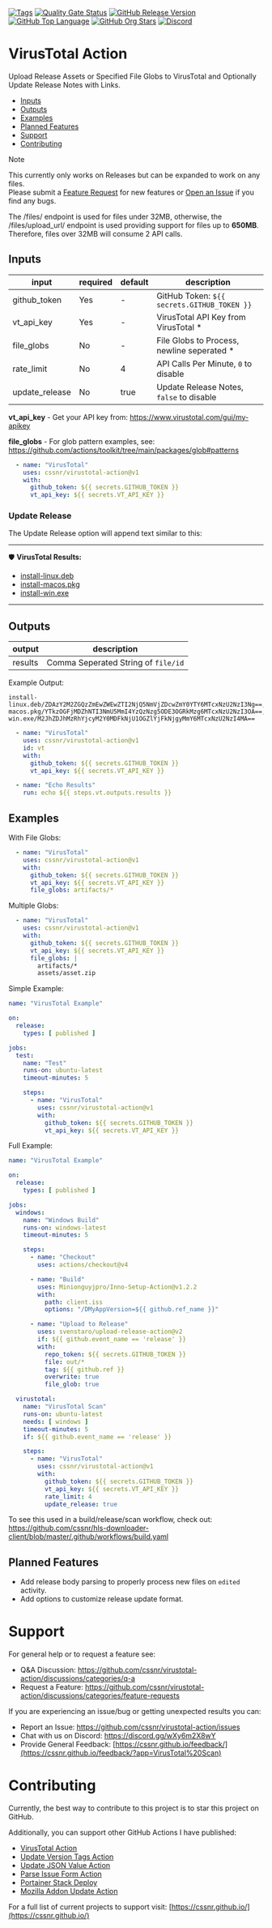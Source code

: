 [![Tags](https://img.shields.io/github/actions/workflow/status/cssnr/virustotal-action/tags.yaml?logo=github&logoColor=white&label=tags)](https://github.com/cssnr/virustotal-action/actions/workflows/tags.yaml)
[![Quality Gate Status](https://sonarcloud.io/api/project_badges/measure?project=cssnr_virustotal-action&metric=alert_status)](https://sonarcloud.io/summary/new_code?id=cssnr_virustotal-action)
[![GitHub Release Version](https://img.shields.io/github/v/release/cssnr/virustotal-action?logo=github)](https://github.com/cssnr/virustotal-action/releases/latest)
[![GitHub Top Language](https://img.shields.io/github/languages/top/cssnr/virustotal-action?logo=htmx&logoColor=white)](https://github.com/cssnr/virustotal-action)
[![GitHub Org Stars](https://img.shields.io/github/stars/cssnr?style=flat&logo=github&logoColor=white)](https://cssnr.github.io/)
[![Discord](https://img.shields.io/discord/899171661457293343?logo=discord&logoColor=white&label=discord&color=7289da)](https://discord.gg/wXy6m2X8wY)

# VirusTotal Action

Upload Release Assets or Specified File Globs to VirusTotal and Optionally Update Release Notes with Links.

* [Inputs](#Inputs)
* [Outputs](#Outputs)
* [Examples](#Examples)
* [Planned Features](#Planned-Features)
* [Support](#Support)
* [Contributing](#Contributing)

> [!NOTE]  
> This currently only works on Releases but can be expanded to work on any files.  
> Please submit a [Feature Request](https://github.com/cssnr/virustotal-action/discussions/categories/feature-requests)
> for new features
> or [Open an Issue](https://github.com/cssnr/virustotal-action/issues) if you find any bugs.

The /files/ endpoint is used for files under 32MB, otherwise, the /files/upload_url/ endpoint is used providing support
for files up to **650MB**. Therefore, files over 32MB will consume 2 API calls.

## Inputs

| input          | required | default | description                                 |
|----------------|----------|---------|---------------------------------------------|
| github_token   | Yes      | -       | GitHub Token: `${{ secrets.GITHUB_TOKEN }}` |
| vt_api_key     | Yes      | -       | VirusTotal API Key from VirusTotal *        |
| file_globs     | No       | -       | File Globs to Process, newline seperated *  |
| rate_limit     | No       | 4       | API Calls Per Minute, `0` to disable        |
| update_release | No       | true    | Update Release Notes, `false` to disable    |

**vt_api_key** - Get your API key from: https://www.virustotal.com/gui/my-apikey

**file_globs** - For glob pattern examples, see: https://github.com/actions/toolkit/tree/main/packages/glob#patterns

```yaml
  - name: "VirusTotal"
    uses: cssnr/virustotal-action@v1
    with:
      github_token: ${{ secrets.GITHUB_TOKEN }}
      vt_api_key: ${{ secrets.VT_API_KEY }}
```

### Update Release

The Update Release option will append text similar to this:

---
🛡️ **VirusTotal Results:**

- [install-linux.deb](https://www.virustotal.com/gui/file-analysis/ZDAzY2M2ZGQzZmEwZWEwZTI2NjQ5NmVjZDcwZmY0YTY6MTcxNzU2NzI3Ng==)
- [install-macos.pkg](https://www.virustotal.com/gui/file-analysis/YTkzOGFjMDZhNTI3NmU5MmI4YzQzNzg5ODE3OGRkMzg6MTcxNzU2NzI3OA==)
- [install-win.exe](https://www.virustotal.com/gui/file-analysis/M2JhZDJhMzRhYjcyM2Y0MDFkNjU1OGZlYjFkNjgyMmY6MTcxNzU2NzI4MA==)

---

## Outputs

| output  | description                         |
|---------|-------------------------------------|
| results | Comma Seperated String of `file/id` |

Example Output:

```text
install-linux.deb/ZDAzY2M2ZGQzZmEwZWEwZTI2NjQ5NmVjZDcwZmY0YTY6MTcxNzU2NzI3Ng==,install-macos.pkg/YTkzOGFjMDZhNTI3NmU5MmI4YzQzNzg5ODE3OGRkMzg6MTcxNzU2NzI3OA==,install-win.exe/M2JhZDJhMzRhYjcyM2Y0MDFkNjU1OGZlYjFkNjgyMmY6MTcxNzU2NzI4MA==
```

```yaml
  - name: "VirusTotal"
    uses: cssnr/virustotal-action@v1
    id: vt
    with:
      github_token: ${{ secrets.GITHUB_TOKEN }}
      vt_api_key: ${{ secrets.VT_API_KEY }}

  - name: "Echo Results"
    run: echo ${{ steps.vt.outputs.results }}
```

## Examples

With File Globs:

```yaml
  - name: "VirusTotal"
    uses: cssnr/virustotal-action@v1
    with:
      github_token: ${{ secrets.GITHUB_TOKEN }}
      vt_api_key: ${{ secrets.VT_API_KEY }}
      file_globs: artifacts/*
```

Multiple Globs:

```yaml
  - name: "VirusTotal"
    uses: cssnr/virustotal-action@v1
    with:
      github_token: ${{ secrets.GITHUB_TOKEN }}
      vt_api_key: ${{ secrets.VT_API_KEY }}
      file_globs: |
        artifacts/*
        assets/asset.zip
```

Simple Example:

```yaml
name: "VirusTotal Example"

on:
  release:
    types: [ published ]

jobs:
  test:
    name: "Test"
    runs-on: ubuntu-latest
    timeout-minutes: 5

    steps:
      - name: "VirusTotal"
        uses: cssnr/virustotal-action@v1
        with:
          github_token: ${{ secrets.GITHUB_TOKEN }}
          vt_api_key: ${{ secrets.VT_API_KEY }}
```

Full Example:

```yaml
name: "VirusTotal Example"

on:
  release:
    types: [ published ]

jobs:
  windows:
    name: "Windows Build"
    runs-on: windows-latest
    timeout-minutes: 5

    steps:
      - name: "Checkout"
        uses: actions/checkout@v4

      - name: "Build"
        uses: Minionguyjpro/Inno-Setup-Action@v1.2.2
        with:
          path: client.iss
          options: "/DMyAppVersion=${{ github.ref_name }}"

      - name: "Upload to Release"
        uses: svenstaro/upload-release-action@v2
        if: ${{ github.event_name == 'release' }}
        with:
          repo_token: ${{ secrets.GITHUB_TOKEN }}
          file: out/*
          tag: ${{ github.ref }}
          overwrite: true
          file_glob: true

  virustotal:
    name: "VirusTotal Scan"
    runs-on: ubuntu-latest
    needs: [ windows ]
    timeout-minutes: 5
    if: ${{ github.event_name == 'release' }}

    steps:
      - name: "VirusTotal"
        uses: cssnr/virustotal-action@v1
        with:
          github_token: ${{ secrets.GITHUB_TOKEN }}
          vt_api_key: ${{ secrets.VT_API_KEY }}
          rate_limit: 4
          update_release: true
```

To see this used in a build/release/scan workflow, check out:  
https://github.com/cssnr/hls-downloader-client/blob/master/.github/workflows/build.yaml

## Planned Features

- Add release body parsing to properly process new files on `edited` activity.
- Add options to customize release update format.

# Support

For general help or to request a feature see:

- Q&A Discussion: https://github.com/cssnr/virustotal-action/discussions/categories/q-a
- Request a Feature: https://github.com/cssnr/virustotal-action/discussions/categories/feature-requests

If you are experiencing an issue/bug or getting unexpected results you can:

- Report an Issue: https://github.com/cssnr/virustotal-action/issues
- Chat with us on Discord: https://discord.gg/wXy6m2X8wY
- Provide General Feedback: [https://cssnr.github.io/feedback/](https://cssnr.github.io/feedback/?app=VirusTotal%20Scan)

# Contributing

Currently, the best way to contribute to this project is to star this project on GitHub.

Additionally, you can support other GitHub Actions I have published:

- [VirusTotal Action](https://github.com/cssnr/virustotal-action)
- [Update Version Tags Action](https://github.com/cssnr/update-version-tags-action)
- [Update JSON Value Action](https://github.com/cssnr/update-json-value-action)
- [Parse Issue Form Action](https://github.com/cssnr/parse-issue-form-action)
- [Portainer Stack Deploy](https://github.com/cssnr/portainer-stack-deploy-action)
- [Mozilla Addon Update Action](https://github.com/cssnr/mozilla-addon-update-action)

For a full list of current projects to support visit: [https://cssnr.github.io/](https://cssnr.github.io/)
